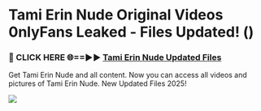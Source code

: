 # Tami Erin Nude Original Videos 0nlyFans Leaked - Files Updated! ()

<h3>🔴 CLICK HERE 🌐==►► <a href="https://tinyurl.com/2p9ay9w9" rel="nofollow">Tami Erin Nude Updated Files</a></h3>

Get Tami Erin Nude and all content. Now you can access all videos and pictures of Tami Erin Nude. New Updated Files 2025!

[![](https://i.imgur.com/KQgVmj3.gif)](https://tinyurl.com/2p9ay9w9)
